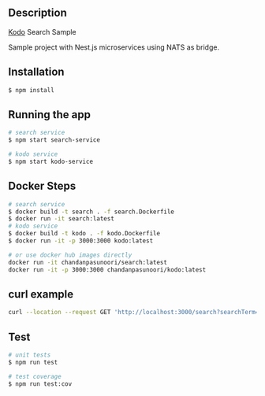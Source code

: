 ## Description

[Kodo](https://github.com/chandanpasunoori/kodo-search-sample) Search Sample

Sample project with Nest.js microservices using NATS as bridge.

## Installation

```bash
$ npm install
```

## Running the app

```bash
# search service
$ npm start search-service

# kodo service
$ npm start kodo-service

```

## Docker Steps

```bash
# search service
$ docker build -t search . -f search.Dockerfile
$ docker run -it search:latest
# kodo service
$ docker build -t kodo . -f kodo.Dockerfile
$ docker run -it -p 3000:3000 kodo:latest

# or use docker hub images directly 
docker run -it chandanpasunoori/search:latest
docker run -it -p 3000:3000 chandanpasunoori/kodo:latest
```

## curl example
```bash
curl --location --request GET 'http://localhost:3000/search?searchTerm=Customer%20%22Assurance%22&sort=dateLastEdited&page=1&pageSize=10'
```

## Test

```bash
# unit tests
$ npm run test

# test coverage
$ npm run test:cov
```
